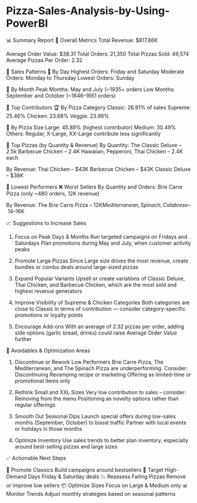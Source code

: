 # Pizza-Sales-Analysis-by-Using-PowerBI

📊 Summary Report
🔹 Overall Metrics
Total Revenue: $817.86K


Average Order Value: $38.31
Total Orders: 21,350
Total Pizzas Sold: 49,574
Average Pizzas Per Order: 2.32

🔹 Sales Patterns
📅 By Day
Highest Orders: Friday and Saturday
Moderate Orders: Monday to Thursday
Lowest Orders: Sunday


📆 By Month
Peak Months: May and July (~1935+ orders
Low Months: September and October (~1646–1661 orders)


🔹 Top Contributors
🏆 By Pizza Category
Classic: 26.91% of sales
Supreme: 25.46%
Chicken: 23.68%
Veggie: 23.96%


📏 By Pizza Size
Large: 45.89% (highest contributor)
Medium: 30.49%
Others: Regular, X-Large, XX-Large contribute less significantly


🍕 Top Pizzas (by Quantity & Revenue)
By Quantity:
The Classic Deluxe – 2.5k
Barbecue Chicken – 2.4K
Hawaiian, Pepperoni, Thai Chicken – 2.4K each


By Revenue:
Thai Chicken – $43K
Barbecue Chicken – $43K
Classic Deluxe – $38K


🔹 Lowest Performers
❌ Worst Sellers
By Quantity and Orders:
Brie Carre Pizza (only ~480 orders, 12K revenue)

By Revenue:
The Brie Carre Pizza – $12K
Mediterranean, Spinach, Calabrese – ~$14–16K



📈 Suggestions to Increase Sales
1. Focus on Peak Days & Months
Run targeted campaigns on Fridays and Saturdays
Plan promotions during May and July, when customer activity peaks

2. Promote Large Pizzas
Since Large size drives the most revenue, create bundles or combo deals around large-sized pizzas

3. Expand Popular Variants
Upsell or create variations of Classic Deluxe, Thai Chicken, and Barbecue Chicken, which are the most sold and highest revenue generators

4. Improve Visibility of Supreme & Chicken Categories
Both categories are close to Classic in terms of contribution — consider category-specific promotions or loyalty points

5. Encourage Add-ons
With an average of 2.32 pizzas per order, adding side options (garlic bread, drinks) could raise Average Order Value further

🚫 Avoidables & Optimization Areas
1. Discontinue or Rework Low Performers
Brie Carre Pizza, The Mediterranean, and The Spinach Pizza are underperforming. Consider:
Discontinuing
Revamping recipe or marketing
Offering as limited-time or promotional items only

2. Rethink Small and XXL Sizes
Very low contribution to sales – consider:
Removing from the menu
Positioning as novelty options rather than regular offerings

3. Smooth Out Seasonal Dips
Launch special offers during low-sales months (September, October) to boost traffic
Partner with local events or holidays in those months

4. Optimize Inventory
Use sales trends to better plan inventory, especially around best-selling pizzas and large sizes


✅ Actionable Next Steps

🍕 Promote Classics
Build campaigns around bestsellers
🎯 Target High-Demand Days
Friday & Saturday deals
📉 Reassess Failing Pizzas
Remove or improve low sellers
📦 Optimize Sizes
Focus on Large & Medium only
📊 Monitor Trends
Adjust monthly strategies based on seasonal patterns

